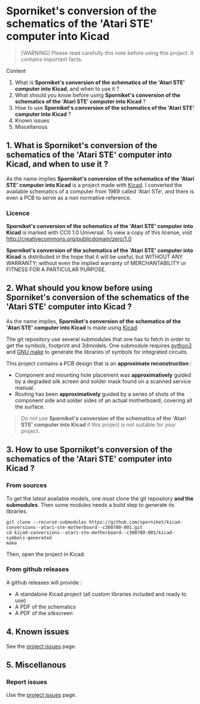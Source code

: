 # Sporniket's conversion of the schematics of the 'Atari STE' computer into Kicad

> [WARNING] Please read carefully this note before using this project. It contains important facts.

Content

1. What is **Sporniket's conversion of the schematics of the 'Atari STE' computer into Kicad**, and when to use it ?
2. What should you know before using **Sporniket's conversion of the schematics of the 'Atari STE' computer into Kicad** ?
3. How to use **Sporniket's conversion of the schematics of the 'Atari STE' computer into Kicad** ?
4. Known issues
5. Miscellanous

## 1. What is **Sporniket's conversion of the schematics of the 'Atari STE' computer into Kicad**, and when to use it ?

As the name implies **Sporniket's conversion of the schematics of the 'Atari STE' computer into Kicad** is a project made with [Kicad](https://www.kicad.org/). I converted the available schematics of a computer from 1989 called 'Atari STe', and there is even a PCB to serve as a non normative reference.


### Licence

**Sporniket's conversion of the schematics of the 'Atari STE' computer into Kicad** is marked with CC0 1.0 Universal. To view a copy of this license, visit http://creativecommons.org/publicdomain/zero/1.0

**Sporniket's conversion of the schematics of the 'Atari STE' computer into Kicad** is distributed in the hope that it will be useful, but WITHOUT ANY WARRANTY; without even the implied warranty of MERCHANTABILITY or FITNESS FOR A PARTICULAR PURPOSE.

## 2. What should you know before using **Sporniket's conversion of the schematics of the 'Atari STE' computer into Kicad** ?

As the name implies, **Sporniket's conversion of the schematics of the 'Atari STE' computer into Kicad** is made using [Kicad](https://www.kicad.org/).

The git repository use several submodules that one has to fetch in order to get the symbols, footprint and 3dmodels. One submodule requires [python3](https://www.python.org) and [GNU make](https://www.gnu.org/software/make/) to generate the libraries of symbols for integrated circuits.

This project contains a PCB design that is an **approximate reconstruction** :

* Component and mounting hole placement was **approximatively** guided by a degraded silk screen and solder mask found on a scanned service manual.
* Routing has been **approximatively** guided by a series of shots of the component side and solder sides of an actual motherboard, covering all the surface.

> Do not use **Sporniket's conversion of the schematics of the 'Atari STE' computer into Kicad** if this project is not suitable for your project.

## 3. How to use **Sporniket's conversion of the schematics of the 'Atari STE' computer into Kicad** ?

### From sources

To get the latest available models, one must clone the git repository **and the submodules**. Then some modules needs a build step to generate its libraries.

	git clone --recurse-submodules https://github.com/sporniket/kicad-conversions--atari-ste-motherboard--c300780-001.git
	cd kicad-conversions--atari-ste-motherboard--c300780-001/kicad-symbols-generated
	make

Then, open the project in Kicad.

### From github releases

A github releases will provide :

* A standalone Kicad project (all custom libraries included and ready to use)
* A PDF of the schematics
* A PDF of the silkscreen

## 4. Known issues
See the [project issues](https://github.com/sporniket/kicad-conversions--atari-ste-motherboard--c300780-001/issues) page.

## 5. Miscellanous

### Report issues
Use the [project issues](https://github.com/sporniket/kicad-conversions--atari-ste-motherboard--c300780-001/issues) page.
